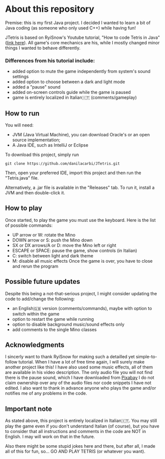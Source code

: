 # About this repository

Premise: this is my first Java project. I decided I wanted to learn a bit of Java coding (as someone who only used C++) while having fun!

JTetris is based on RyiSnow's Youtube tutorial, "How to code Tetris in Java" ([link here](https://www.youtube.com/watch?v=N1ktYfszqnM)). 
All game's core mechanics are his, while I mostly changed minor things I wanted to behave differently.

### Differences from his tutorial include:
- added option to mute the game independently from system's sound settings
- added option to choose between a dark and light mode
- added a "pause" sound
- added on-screen controls guide while the game is paused
- game is entirely localized in Italian🇮🇹 (comments/gameplay)

## How to run
You will need:
- JVM (Java Virtual Machine), you can download Oracle's or an open source implementation;
- A Java IDE, such as IntelliJ or Eclipse

To download this project, simply run
```
git clone https://github.com/danilacarbi/JTetris.git
```
Then, open your preferred IDE, import this project and then run the "Tetris.java" file.

Alternatively, a .jar file is available in the "Releases" tab. To run it, install a JVM and then double-click it.

## How to play
Once started, to play the game you must use the keyboard. Here is the list of possible commands:
- UP arrow or W: rotate the Mino
- DOWN arrow or S: push the Mino down
- SX or DX arrows/A or D: move the Mino left or right
- ESCAPE or SPACE: pause the game, show controls (in Italian)
- C: switch between light and dark theme
- M: disable all music effects
Once the game is over, you have to close and rerun the program

## Possible future updates
Despite this being a not-that-serious project, I might consider updating the code to add/change the following:
- an English🇬🇧 version (comments/commands), maybe with option to switch within the game
- option to restart the game while running
- option to disable background music/sound effects only
- add comments to the single Mino classes 

## Acknowledgments
I sincerly want to thank RyiSnow for making such a detailled yet simple-to-follow tutorial. When I have a lot of free time again, I will surely make another project like this!
I have also used some music effects, all of them are available in his video description. The only audio file you will not find there is the pause sound, 
which I have downloaded from [Pixabay](https://pixabay.com/sound-effects/search/pause/)
I do not claim ownership over any of the audio files nor code snippets I have not edited.
I also want to thank in advance anyone who plays the game and/or notifies me of any problems in the code.

## Important note
As stated above, this project is entirely localized in Italian🇮🇹. You may still play the game even if you don't understand Italian (of course), 
but you have to consider that all instructions and comments in the code are NOT in English. I may will work on that in the future. 

Also there might be some stupid jokes here and there, but after all, I made all of this for fun, so... GO AND PLAY TETRIS (or whatever you want).
